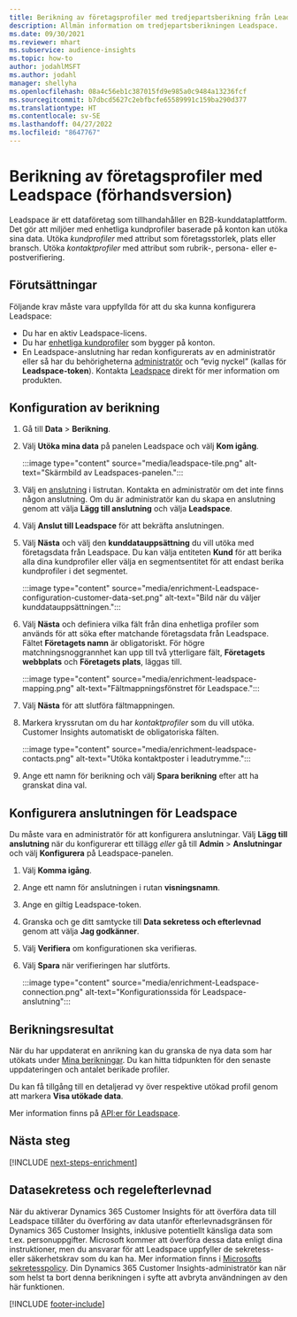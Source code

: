 ```yaml
---
title: Berikning av företagsprofiler med tredjepartsberikning från Leadspace
description: Allmän information om tredjepartsberikningen Leadspace.
ms.date: 09/30/2021
ms.reviewer: mhart
ms.subservice: audience-insights
ms.topic: how-to
author: jodahlMSFT
ms.author: jodahl
manager: shellyha
ms.openlocfilehash: 08a4c56eb1c387015fd9e985a0c9484a13236fcf
ms.sourcegitcommit: b7dbcd5627c2ebfbcfe65589991c159ba290d377
ms.translationtype: HT
ms.contentlocale: sv-SE
ms.lasthandoff: 04/27/2022
ms.locfileid: "8647767"
---
```

# <a name="enrichment-of-company-profiles-with-leadspace-preview"></a>Berikning av företagsprofiler med Leadspace (förhandsversion)

Leadspace är ett dataföretag som tillhandahåller en B2B-kunddataplattform. Det gör att miljöer med enhetliga kundprofiler baserade på konton kan utöka sina data. Utöka *kundprofiler* med attribut som företagsstorlek, plats eller bransch. Utöka *kontaktprofiler* med attribut som rubrik-, persona- eller e-postverifiering.

## <a name="prerequisites"></a>Förutsättningar

Följande krav måste vara uppfyllda för att du ska kunna konfigurera Leadspace:

- Du har en aktiv Leadspace-licens.
- Du har [enhetliga kundprofiler](customer-profiles.md) som bygger på konton.
- En Leadspace-anslutning har redan konfigurerats av en administratör eller så har du behörigheterna [administratör](permissions.md#admin) och “evig nyckel” (kallas för **Leadspace-token**). Kontakta [Leadspace](https://www.leadspace.com/leadspace-microsoft-dynamics-365/) direkt för mer information om produkten.

## <a name="configure-the-enrichment"></a>Konfiguration av berikning

1. Gå till **Data** > **Berikning**.

1. Välj **Utöka mina data** på panelen Leadspace och välj **Kom igång**.

   :::image type="content" source="media/leadspace-tile.png" alt-text="Skärmbild av Leadspaces-panelen.":::

1. Välj en [anslutning](connections.md) i listrutan. Kontakta en administratör om det inte finns någon anslutning. Om du är administratör kan du skapa en anslutning genom att välja **Lägg till anslutning** och välja **Leadspace**. 

1. Välj **Anslut till Leadspace** för att bekräfta anslutningen.

1. Välj **Nästa** och välj den **kunddatauppsättning** du vill utöka med företagsdata från Leadspace. Du kan välja entiteten **Kund** för att berika alla dina kundprofiler eller välja en segmentsentitet för att endast berika kundprofiler i det segmentet.

    :::image type="content" source="media/enrichment-Leadspace-configuration-customer-data-set.png" alt-text="Bild när du väljer kunddatauppsättningen.":::

1. Välj **Nästa** och definiera vilka fält från dina enhetliga profiler som används för att söka efter matchande företagsdata från Leadspace. Fältet **Företagets namn** är obligatoriskt. För högre matchningsnoggrannhet kan upp till två ytterligare fält, **Företagets webbplats** och **Företagets plats**, läggas till.

   :::image type="content" source="media/enrichment-leadspace-mapping.png" alt-text="Fältmappningsfönstret för Leadspace.":::

1. Välj **Nästa** för att slutföra fältmappningen.

1. Markera kryssrutan om du har *kontaktprofiler* som du vill utöka. Customer Insights automatiskt de obligatoriska fälten.

   :::image type="content" source="media/enrichment-leadspace-contacts.png" alt-text="Utöka kontaktposter i leadutrymme.":::
 
1. Ange ett namn för berikning och välj **Spara berikning** efter att ha granskat dina val.


## <a name="configure-the-connection-for-leadspace"></a>Konfigurera anslutningen för Leadspace 

Du måste vara en administratör för att konfigurera anslutningar. Välj **Lägg till anslutning** när du konfigurerar ett tillägg *eller* gå till **Admin** > **Anslutningar** och välj **Konfigurera** på Leadspace-panelen.

1. Välj **Komma igång**. 

1. Ange ett namn för anslutningen i rutan **visningsnamn**.

1. Ange en giltig Leadspace-token.

1. Granska och ge ditt samtycke till **Data sekretess och efterlevnad** genom att välja **Jag godkänner**.

1. Välj **Verifiera** om konfigurationen ska verifieras.

1. Välj **Spara** när verifieringen har slutförts.
   
   :::image type="content" source="media/enrichment-Leadspace-connection.png" alt-text="Konfigurationssida för Leadspace-anslutning":::

## <a name="enrichment-results"></a>Berikningsresultat

När du har uppdaterat en anrikning kan du granska de nya data som har utökats under [Mina berikningar](enrichment-hub.md). Du kan hitta tidpunkten för den senaste uppdateringen och antalet berikade profiler.

Du kan få tillgång till en detaljerad vy över respektive utökad profil genom att markera **Visa utökade data**.

Mer information finns på [API:er för Leadspace](https://support.leadspace.com/hc/en-us/sections/201997649-API).

## <a name="next-steps"></a>Nästa steg


[!INCLUDE [next-steps-enrichment](includes/next-steps-enrichment.md)]

## <a name="data-privacy-and-compliance"></a>Datasekretess och regelefterlevnad

När du aktiverar Dynamics 365 Customer Insights för att överföra data till Leadspace tillåter du överföring av data utanför efterlevnadsgränsen för Dynamics 365 Customer Insights, inklusive potentiellt känsliga data som t.ex. personuppgifter. Microsoft kommer att överföra dessa data enligt dina instruktioner, men du ansvarar för att Leadspace uppfyller de sekretess- eller säkerhetskrav som du kan ha. Mer information finns i [Microsofts sekretesspolicy](https://go.microsoft.com/fwlink/?linkid=396732).
Din Dynamics 365 Customer Insights-administratör kan när som helst ta bort denna berikningen i syfte att avbryta användningen av den här funktionen.


[!INCLUDE [footer-include](includes/footer-banner.md)]
